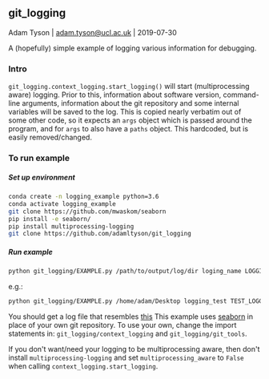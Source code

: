 ## git_logging

Adam Tyson | adam.tyson@ucl.ac.uk | 2019-07-30

A (hopefully) simple example of logging various information for debugging.

### Intro
`git_logging.context_logging.start_logging()` will start (multiprocessing 
aware) logging. Prior to this, information about software version, command-line 
arguments, information about the git repository and some internal variables 
will be saved to the log. This is copied nearly verbatim out of some other 
code, so it expects an `args` object which is passed around the program, and 
for `args` to also have a `paths` object. This hardcoded, but is easily 
removed/changed.

### To run example
##### Set up environment
```bash
conda create -n logging_example python=3.6
conda activate logging_example
git clone https://github.com/mwaskom/seaborn
pip install -e seaborn/
pip install multiprocessing-logging
git clone https://github.com/adamltyson/git_logging
```

##### Run example
```bash
python git_logging/EXAMPLE.py /path/to/output/log/dir loging_name LOGGING_HEADER
```

e.g.:
```bash
python git_logging/EXAMPLE.py /home/adam/Desktop logging_test TEST_LOGGING
```

You should get a log file that resembles [this]()
This example uses [seaborn](https://github.com/mwaskom/seaborn) in place of 
your own git repository. To use your own, change the import statements in:
`git_logging/context_logging` and `git_logging/git_tools`.

If you don't want/need your logging to be multiprocessing aware, then don't 
install `multiprocessing-logging` and set `multiprocessing_aware` to `False` 
when calling `context_logging.start_logging`.

